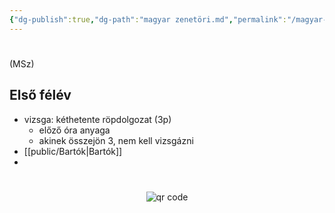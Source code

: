 ```yaml
---
{"dg-publish":true,"dg-path":"magyar zenetöri.md","permalink":"/magyar-zenetoeri/"}
---
```


#
(MSz)

## Első félév

- vizsga: kéthetente röpdolgozat (3p)
	- előző óra anyaga
	- akinek összejön 3, nem kell vizsgázni
- [[public/Bartók\|Bartók]]
- 


#
<p style="text-align: center;"><img src="https://chart.googleapis.com/chart?cht=qr&chl=https://notes.andrasdenes.com/magyar-zenetori&chs=180x180&choe=UTF-8&chld=L|2" alt="qr code"></p>

